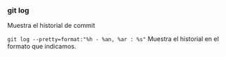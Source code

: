 ### git log
Muestra el historial de commit

`git log --pretty=format:"%h - %an, %ar : %s"`
Muestra el historial en el formato que indicamos.
